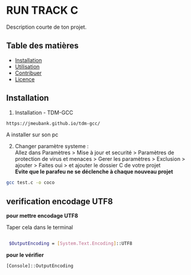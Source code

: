 # RUN TRACK C

Description courte de ton projet.

## Table des matières

- [Installation](#installation)
- [Utilisation](#utilisation)
- [Contribuer](#contribuer)
- [Licence](#licence)

## Installation

1. Installation - TDM-GCC

```bash
https://jmeubank.github.io/tdm-gcc/
```

A installer sur son pc

2. Changer paramètre systeme :  
   Allez dans Paramètres > Mise à jour et securité > Paramètres de protection de virus et menaces > Gerer les paramètres > Exclusion > ajouter > Faites oui > et ajouter le dossier C de votre projet  
   **Evite que le parafeu ne se déclenche à chaque nouveau projet**

```bash
gcc test.c -o coco
```

## verification encodage UTF8

**pour mettre encodage UTF8**

Taper cela dans le terminal

```bash

 $OutputEncoding = [System.Text.Encoding]::UTF8

```

**pour le vérifier**

```bash
[Console]::OutputEncoding

```
